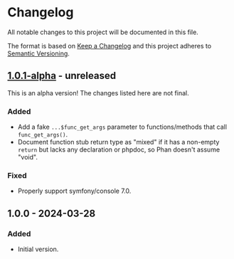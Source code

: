 # Changelog

All notable changes to this project will be documented in this file.

The format is based on [Keep a Changelog](https://keepachangelog.com/en/1.0.0/)
and this project adheres to [Semantic Versioning](https://semver.org/spec/v2.0.0.html).

## [1.0.1-alpha] - unreleased

This is an alpha version! The changes listed here are not final.

### Added
- Add a fake `...$func_get_args` parameter to functions/methods that call `func_get_args()`.
- Document function stub return type as "mixed" if it has a non-empty `return` but lacks any declaration or phpdoc, so Phan doesn't assume "void".

### Fixed
- Properly support symfony/console 7.0.

## 1.0.0 - 2024-03-28
### Added
- Initial version.

[1.0.1-alpha]: https://github.com/Automattic/jetpack-stub-generator/compare/v1.0.0...v1.0.1-alpha
